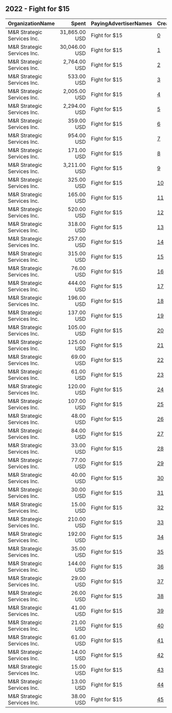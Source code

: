 ## 2022 - Fight for $15 
|OrganizationName|Spent|PayingAdvertiserNames|CreativeUrls|Impressions|Genders|AgeBrackets|CountryCodes|BillingAddresses|CandidateBallotInformation|
|:---|---:|:---|:---|---:|:---|:---|:---|:---|:---|
|M&R Strategic Services  Inc.|31,865.00 USD|Fight for $15|[0](https://www.snap.com/political-ads/asset/22e599930cdee9bc48f807975debaf5f293bdcf81a1079a45fc6994abf0f13d4?mediaType=mp4)|6,377,738||16+|united states|"1901 L St NW,Washington,20036,US"||
|M&R Strategic Services  Inc.|30,046.00 USD|Fight for $15|[1](https://www.snap.com/political-ads/asset/22e599930cdee9bc48f807975debaf5f293bdcf81a1079a45fc6994abf0f13d4?mediaType=mp4)|6,246,858||16+|united states|"1901 L St NW,Washington,20036,US"||
|M&R Strategic Services  Inc.|2,764.00 USD|Fight for $15|[2](https://www.snap.com/political-ads/asset/ae696f1bbc488a374acc4646f5851eb5af167db56758d8edeab8276b086857b2?mediaType=mp4)|568,811||16+|united states|"1901 L St NW,Washington,20036,US"||
|M&R Strategic Services  Inc.|533.00 USD|Fight for $15|[3](https://www.snap.com/political-ads/asset/22e599930cdee9bc48f807975debaf5f293bdcf81a1079a45fc6994abf0f13d4?mediaType=mp4)|351,750||16+|united states|"1901 L St NW,Washington,20036,US"||
|M&R Strategic Services  Inc.|2,005.00 USD|Fight for $15|[4](https://www.snap.com/political-ads/asset/d7123a30dc62ddf17148d346ea9136231cae6b114a71b503df4a3d688ed47ca3?mediaType=mp4)|346,279||16+|united states|"1901 L St NW,Washington,20036,US"||
|M&R Strategic Services  Inc.|2,294.00 USD|Fight for $15|[5](https://www.snap.com/political-ads/asset/22e599930cdee9bc48f807975debaf5f293bdcf81a1079a45fc6994abf0f13d4?mediaType=mp4)|285,582||16+|united states|"1901 L St NW,Washington,20036,US"||
|M&R Strategic Services  Inc.|359.00 USD|Fight for $15|[6](https://www.snap.com/political-ads/asset/4fa61cf96e5605533b55812db5af1b6fdf3370032bc3e2bd1f1c779883c8494e?mediaType=mp4)|242,786||16+|united states|"1901 L St NW,Washington,20036,US"||
|M&R Strategic Services  Inc.|954.00 USD|Fight for $15|[7](https://www.snap.com/political-ads/asset/7f44c9b88d2014c4a79abb9f687ca9b72161d14912fe4e0dd248ed90cecc0771?mediaType=mp4)|172,844||16+|united states|"1901 L St NW,Washington,20036,US"||
|M&R Strategic Services  Inc.|171.00 USD|Fight for $15|[8](https://www.snap.com/political-ads/asset/22e599930cdee9bc48f807975debaf5f293bdcf81a1079a45fc6994abf0f13d4?mediaType=mp4)|146,445||16+|united states|"1901 L St NW,Washington,20036,US"||
|M&R Strategic Services  Inc.|3,211.00 USD|Fight for $15|[9](https://www.snap.com/political-ads/asset/22e599930cdee9bc48f807975debaf5f293bdcf81a1079a45fc6994abf0f13d4?mediaType=mp4)|144,427||16+|united states|"1901 L St NW,Washington,20036,US"||
|M&R Strategic Services  Inc.|325.00 USD|Fight for $15|[10](https://www.snap.com/political-ads/asset/22e599930cdee9bc48f807975debaf5f293bdcf81a1079a45fc6994abf0f13d4?mediaType=mp4)|116,379||16+|united states|"1901 L St NW,Washington,20036,US"||
|M&R Strategic Services  Inc.|165.00 USD|Fight for $15|[11](https://www.snap.com/political-ads/asset/86dab6a7271ba953161b7f40a6b5491c784cd768794ab544ece748331403ba74?mediaType=mp4)|92,606||16+|united states|"1901 L St NW,Washington,20036,US"||
|M&R Strategic Services  Inc.|520.00 USD|Fight for $15|[12](https://www.snap.com/political-ads/asset/35a28d02ee90d3b4af3b99d1816fa371f6b9abc991d633d883d08e28cca9da26?mediaType=mp4)|83,024||16+|united states|"1901 L St NW,Washington,20036,US"||
|M&R Strategic Services  Inc.|318.00 USD|Fight for $15|[13](https://www.snap.com/political-ads/asset/24feaca7930a545131eb657f94e7dd17329eb54f40e20ee3bdca7c987e37a8d8?mediaType=mp4)|77,954||16-34|united states|"1901 L St NW,Washington,20036,US"||
|M&R Strategic Services  Inc.|257.00 USD|Fight for $15|[14](https://www.snap.com/political-ads/asset/231716175fa8b6ba440a9bbba6273a3f9b28b9116b7ef161c68402cb9eebc01a?mediaType=mp4)|58,937||16+|united states|"1901 L St NW,Washington,20036,US"||
|M&R Strategic Services  Inc.|315.00 USD|Fight for $15|[15](https://www.snap.com/political-ads/asset/24feaca7930a545131eb657f94e7dd17329eb54f40e20ee3bdca7c987e37a8d8?mediaType=mp4)|58,544||16+|united states|"1901 L St NW,Washington,20036,US"||
|M&R Strategic Services  Inc.|76.00 USD|Fight for $15|[16](https://www.snap.com/political-ads/asset/22e599930cdee9bc48f807975debaf5f293bdcf81a1079a45fc6994abf0f13d4?mediaType=mp4)|58,165||16+|united states|"1901 L St NW,Washington,20036,US"||
|M&R Strategic Services  Inc.|444.00 USD|Fight for $15|[17](https://www.snap.com/political-ads/asset/d7123a30dc62ddf17148d346ea9136231cae6b114a71b503df4a3d688ed47ca3?mediaType=mp4)|43,048||16+|united states|"1901 L St NW,Washington,20036,US"||
|M&R Strategic Services  Inc.|196.00 USD|Fight for $15|[18](https://www.snap.com/political-ads/asset/d7123a30dc62ddf17148d346ea9136231cae6b114a71b503df4a3d688ed47ca3?mediaType=mp4)|33,208||16-34|united states|"1901 L St NW,Washington,20036,US"||
|M&R Strategic Services  Inc.|137.00 USD|Fight for $15|[19](https://www.snap.com/political-ads/asset/93d454d2e86a67e8909ef56eb1d9e37006a1c7e8e8e2d787c829b1eb6fae5c3c?mediaType=mp4)|25,452||16+|united states|"1901 L St NW,Washington,20036,US"||
|M&R Strategic Services  Inc.|105.00 USD|Fight for $15|[20](https://www.snap.com/political-ads/asset/51f1ad0e8c102d1d94f442735a79e4c25918ff308f67afc4264ec36c89dfc1a0?mediaType=mp4)|24,860||16+|united states|"1901 L St NW,Washington,20036,US"||
|M&R Strategic Services  Inc.|125.00 USD|Fight for $15|[21](https://www.snap.com/political-ads/asset/5bc3468f69267ca52256f4f9152f09a1d384c4091e13561b20312974c2b6f3ba?mediaType=mp4)|24,718||16+|united states|"1901 L St NW,Washington,20036,US"||
|M&R Strategic Services  Inc.|69.00 USD|Fight for $15|[22](https://www.snap.com/political-ads/asset/4fa61cf96e5605533b55812db5af1b6fdf3370032bc3e2bd1f1c779883c8494e?mediaType=mp4)|24,171||16+|united states|"1901 L St NW,Washington,20036,US"||
|M&R Strategic Services  Inc.|61.00 USD|Fight for $15|[23](https://www.snap.com/political-ads/asset/22e599930cdee9bc48f807975debaf5f293bdcf81a1079a45fc6994abf0f13d4?mediaType=mp4)|23,153||16+|united states|"1901 L St NW,Washington,20036,US"||
|M&R Strategic Services  Inc.|120.00 USD|Fight for $15|[24](https://www.snap.com/political-ads/asset/cf71fed1f855c89621412ba726ef9999b355e05c7e7307ad0d7bedaeda2952ae?mediaType=mp4)|19,981||16+|united states|"1901 L St NW,Washington,20036,US"||
|M&R Strategic Services  Inc.|107.00 USD|Fight for $15|[25](https://www.snap.com/political-ads/asset/5ce0d514f3f1a366012c9a0649bce8cd8f9f77edf35608ccb50c8a93d6b13142?mediaType=mp4)|19,277||16+|united states|"1901 L St NW,Washington,20036,US"||
|M&R Strategic Services  Inc.|48.00 USD|Fight for $15|[26](https://www.snap.com/political-ads/asset/809a8371d4dc0e1274756512a89289343b77dd47ad18b864579f9c0f00c10f41?mediaType=mp4)|15,637||16+|united states|"1901 L St NW,Washington,20036,US"||
|M&R Strategic Services  Inc.|84.00 USD|Fight for $15|[27](https://www.snap.com/political-ads/asset/5bc3468f69267ca52256f4f9152f09a1d384c4091e13561b20312974c2b6f3ba?mediaType=mp4)|13,407||16+|united states|"1901 L St NW,Washington,20036,US"||
|M&R Strategic Services  Inc.|33.00 USD|Fight for $15|[28](https://www.snap.com/political-ads/asset/86dab6a7271ba953161b7f40a6b5491c784cd768794ab544ece748331403ba74?mediaType=mp4)|12,272||16+|united states|"1901 L St NW,Washington,20036,US"||
|M&R Strategic Services  Inc.|77.00 USD|Fight for $15|[29](https://www.snap.com/political-ads/asset/45567c2c40f423eaad3b68b038a268c840b84ad5d9172d0cde4815e82ce2b098?mediaType=mp4)|12,021||16+|united states|"1901 L St NW,Washington,20036,US"||
|M&R Strategic Services  Inc.|40.00 USD|Fight for $15|[30](https://www.snap.com/political-ads/asset/5bc3468f69267ca52256f4f9152f09a1d384c4091e13561b20312974c2b6f3ba?mediaType=mp4)|11,174||16-34|united states|"1901 L St NW,Washington,20036,US"||
|M&R Strategic Services  Inc.|30.00 USD|Fight for $15|[31](https://www.snap.com/political-ads/asset/30c6a2b9b2ae6b2c24ff5c71d60bf7025b83e1a089a72f1daf391373abfaef13?mediaType=mp4)|10,447||16+|united states|"1901 L St NW,Washington,20036,US"||
|M&R Strategic Services  Inc.|15.00 USD|Fight for $15|[32](https://www.snap.com/political-ads/asset/51f1ad0e8c102d1d94f442735a79e4c25918ff308f67afc4264ec36c89dfc1a0?mediaType=mp4)|10,435||16+|united states|"1901 L St NW,Washington,20036,US"||
|M&R Strategic Services  Inc.|210.00 USD|Fight for $15|[33](https://www.snap.com/political-ads/asset/d7123a30dc62ddf17148d346ea9136231cae6b114a71b503df4a3d688ed47ca3?mediaType=mp4)|10,025||16+|united states|"1901 L St NW,Washington,20036,US"||
|M&R Strategic Services  Inc.|192.00 USD|Fight for $15|[34](https://www.snap.com/political-ads/asset/24feaca7930a545131eb657f94e7dd17329eb54f40e20ee3bdca7c987e37a8d8?mediaType=mp4)|9,948||16+|united states|"1901 L St NW,Washington,20036,US"||
|M&R Strategic Services  Inc.|35.00 USD|Fight for $15|[35](https://www.snap.com/political-ads/asset/54a294609122a9bfd0993c7543c61022da1c76f386d6496e6f034d8981e9b88f?mediaType=mp4)|8,080||16+|united states|"1901 L St NW,Washington,20036,US"||
|M&R Strategic Services  Inc.|144.00 USD|Fight for $15|[36](https://www.snap.com/political-ads/asset/22e599930cdee9bc48f807975debaf5f293bdcf81a1079a45fc6994abf0f13d4?mediaType=mp4)|6,980||16+|united states|"1901 L St NW,Washington,20036,US"||
|M&R Strategic Services  Inc.|29.00 USD|Fight for $15|[37](https://www.snap.com/political-ads/asset/a8f8672329d5c9f2a198323a6cc62108ed0d3cd53df94a79f2d2155f5a5ffb5f?mediaType=mp4)|5,302||16+|united states|"1901 L St NW,Washington,20036,US"||
|M&R Strategic Services  Inc.|26.00 USD|Fight for $15|[38](https://www.snap.com/political-ads/asset/a8f8672329d5c9f2a198323a6cc62108ed0d3cd53df94a79f2d2155f5a5ffb5f?mediaType=mp4)|3,900||16+|united states|"1901 L St NW,Washington,20036,US"||
|M&R Strategic Services  Inc.|41.00 USD|Fight for $15|[39](https://www.snap.com/political-ads/asset/30c6a2b9b2ae6b2c24ff5c71d60bf7025b83e1a089a72f1daf391373abfaef13?mediaType=mp4)|3,738||16+|united states|"1901 L St NW,Washington,20036,US"||
|M&R Strategic Services  Inc.|21.00 USD|Fight for $15|[40](https://www.snap.com/political-ads/asset/93fbd0304b908c76f8af8d014b8ac6d56e2457c13e87e34ce07da7ec99b99383?mediaType=mp4)|3,722||16+|united states|"1901 L St NW,Washington,20036,US"||
|M&R Strategic Services  Inc.|61.00 USD|Fight for $15|[41](https://www.snap.com/political-ads/asset/ae696f1bbc488a374acc4646f5851eb5af167db56758d8edeab8276b086857b2?mediaType=mp4)|2,648||16+|united states|"1901 L St NW,Washington,20036,US"||
|M&R Strategic Services  Inc.|14.00 USD|Fight for $15|[42](https://www.snap.com/political-ads/asset/93fbd0304b908c76f8af8d014b8ac6d56e2457c13e87e34ce07da7ec99b99383?mediaType=mp4)|2,416||16+|united states|"1901 L St NW,Washington,20036,US"||
|M&R Strategic Services  Inc.|15.00 USD|Fight for $15|[43](https://www.snap.com/political-ads/asset/93fbd0304b908c76f8af8d014b8ac6d56e2457c13e87e34ce07da7ec99b99383?mediaType=mp4)|2,123||16+|united states|"1901 L St NW,Washington,20036,US"||
|M&R Strategic Services  Inc.|13.00 USD|Fight for $15|[44](https://www.snap.com/political-ads/asset/38f10757c2f7e195eac0a7111d4808cfda8b907ed1568c312c03a71bb916850a?mediaType=mp4)|1,993||16+|united states|"1901 L St NW,Washington,20036,US"||
|M&R Strategic Services  Inc.|38.00 USD|Fight for $15|[45](https://www.snap.com/political-ads/asset/24feaca7930a545131eb657f94e7dd17329eb54f40e20ee3bdca7c987e37a8d8?mediaType=mp4)|1,952||16+|united states|"1901 L St NW,Washington,20036,US"||
